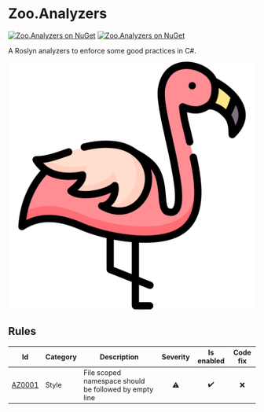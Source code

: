 ﻿# Zoo.Analyzers

[![Zoo.Analyzers on NuGet](https://img.shields.io/nuget/v/Zoo.Analyzers?logo=nuget)](https://www.nuget.org/packages/Zoo.Analyzers)
[![Zoo.Analyzers on NuGet](https://img.shields.io/nuget/dt/Zoo.Analyzers?color=lima)](https://www.nuget.org/packages/Zoo.Analyzers)

A Roslyn analyzers to enforce some good practices in C#.

[![Flamingo icons created by Freepik - Flaticon](icon.png)](https://www.flaticon.com/free-icons/flamingo)

## Rules

|Id|Category|Description|Severity|Is enabled|Code fix|
|--|--------|-----------|:------:|:--------:|:------:|
|[AZ0001]()|Style|File scoped namespace should be followed by empty line|⚠️|✔️|❌|